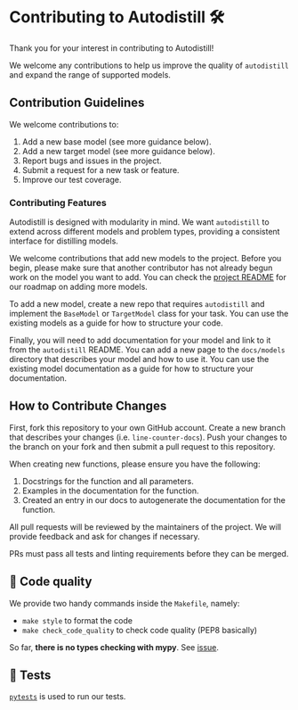 # Contributing to Autodistill 🛠️

Thank you for your interest in contributing to Autodistill!

We welcome any contributions to help us improve the quality of `autodistill` and expand the range of supported models.

## Contribution Guidelines

We welcome contributions to:

1. Add a new base model (see more guidance below).
2. Add a new target model (see more guidance below).
3. Report bugs and issues in the project.
4. Submit a request for a new task or feature.
5. Improve our test coverage.

### Contributing Features

Autodistill is designed with modularity in mind. We want `autodistill` to extend across different models and problem types, providing a consistent interface for distilling models.

We welcome contributions that add new models to the project. Before you begin, please make sure that another contributor has not already begun work on the model you want to add. You can check the [project README](https://github.com/autodistill/autodistill/blob/main/README.md) for our roadmap on adding more models.

To add a new model, create a new repo that requires `autodistill` and implement the `BaseModel` or `TargetModel` class for your task. You can use the existing models as a guide for how to structure your code.

Finally, you will need to add documentation for your model and link to it from the `autodistill` README. You can add a new page to the `docs/models` directory that describes your model and how to use it. You can use the existing model documentation as a guide for how to structure your documentation.

## How to Contribute Changes

First, fork this repository to your own GitHub account. Create a new branch that describes your changes (i.e. `line-counter-docs`). Push your changes to the branch on your fork and then submit a pull request to this repository.

When creating new functions, please ensure you have the following:

1. Docstrings for the function and all parameters.
2. Examples in the documentation for the function.
3. Created an entry in our docs to autogenerate the documentation for the function.

All pull requests will be reviewed by the maintainers of the project. We will provide feedback and ask for changes if necessary.

PRs must pass all tests and linting requirements before they can be merged.

## 🧹 Code quality 

We provide two handy commands inside the `Makefile`, namely:

- `make style` to format the code
- `make check_code_quality` to check code quality (PEP8 basically)

So far, **there is no types checking with mypy**. See [issue](https://github.com/roboflow/template-python/issues/4). 

## 🧪 Tests 

[`pytests`](https://docs.pytest.org/en/7.1.x/) is used to run our tests.
